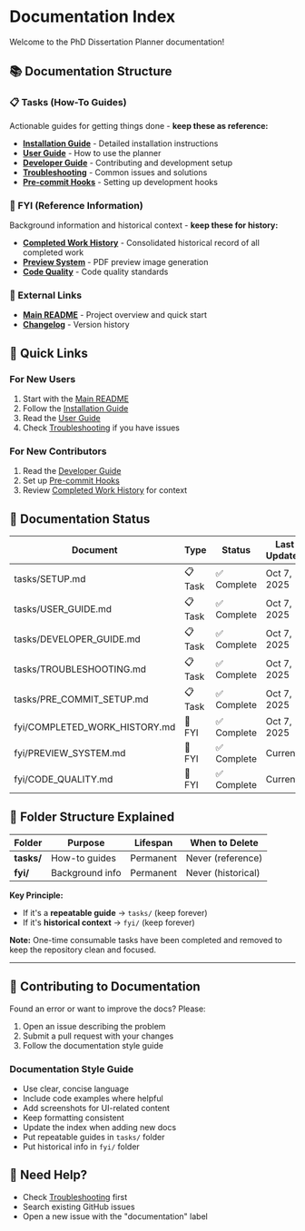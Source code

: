 # Documentation Index

Welcome to the PhD Dissertation Planner documentation!

## 📚 Documentation Structure

### 📋 Tasks (How-To Guides)
Actionable guides for getting things done - **keep these as reference:**

- **[Installation Guide](tasks/SETUP.md)** - Detailed installation instructions
- **[User Guide](tasks/USER_GUIDE.md)** - How to use the planner
- **[Developer Guide](tasks/DEVELOPER_GUIDE.md)** - Contributing and development setup
- **[Troubleshooting](tasks/TROUBLESHOOTING.md)** - Common issues and solutions
- **[Pre-commit Hooks](tasks/PRE_COMMIT_SETUP.md)** - Setting up development hooks

### 📖 FYI (Reference Information)
Background information and historical context - **keep these for history:**

- **[Completed Work History](fyi/COMPLETED_WORK_HISTORY.md)** - Consolidated historical record of all completed work
- **[Preview System](fyi/PREVIEW_SYSTEM.md)** - PDF preview image generation
- **[Code Quality](fyi/CODE_QUALITY.md)** - Code quality standards

### 🔗 External Links
- **[Main README](../README.md)** - Project overview and quick start
- **[Changelog](../CHANGELOG.md)** - Version history

## 🚀 Quick Links

### For New Users
1. Start with the [Main README](../README.md)
2. Follow the [Installation Guide](tasks/SETUP.md)
3. Read the [User Guide](tasks/USER_GUIDE.md)
4. Check [Troubleshooting](tasks/TROUBLESHOOTING.md) if you have issues

### For New Contributors
1. Read the [Developer Guide](tasks/DEVELOPER_GUIDE.md)
2. Set up [Pre-commit Hooks](tasks/PRE_COMMIT_SETUP.md)
3. Review [Completed Work History](fyi/COMPLETED_WORK_HISTORY.md) for context

## 📝 Documentation Status

| Document                      | Type   | Status     | Last Updated |
| ----------------------------- | ------ | ---------- | ------------ |
| tasks/SETUP.md                | 📋 Task | ✅ Complete | Oct 7, 2025  |
| tasks/USER_GUIDE.md           | 📋 Task | ✅ Complete | Oct 7, 2025  |
| tasks/DEVELOPER_GUIDE.md      | 📋 Task | ✅ Complete | Oct 7, 2025  |
| tasks/TROUBLESHOOTING.md      | 📋 Task | ✅ Complete | Oct 7, 2025  |
| tasks/PRE_COMMIT_SETUP.md     | 📋 Task | ✅ Complete | Oct 7, 2025  |
| fyi/COMPLETED_WORK_HISTORY.md | 📖 FYI  | ✅ Complete | Oct 7, 2025  |
| fyi/PREVIEW_SYSTEM.md         | 📖 FYI  | ✅ Complete | Current      |
| fyi/CODE_QUALITY.md           | 📖 FYI  | ✅ Complete | Current      |

## 📂 Folder Structure Explained

| Folder     | Purpose         | Lifespan  | When to Delete     |
| ---------- | --------------- | --------- | ------------------ |
| **tasks/** | How-to guides   | Permanent | Never (reference)  |
| **fyi/**   | Background info | Permanent | Never (historical) |

**Key Principle:** 
- If it's a **repeatable guide** → `tasks/` (keep forever)
- If it's **historical context** → `fyi/` (keep forever)

**Note:** One-time consumable tasks have been completed and removed to keep the repository clean and focused.

---

## 🤝 Contributing to Documentation

Found an error or want to improve the docs? Please:
1. Open an issue describing the problem
2. Submit a pull request with your changes
3. Follow the documentation style guide

### Documentation Style Guide
- Use clear, concise language
- Include code examples where helpful
- Add screenshots for UI-related content
- Keep formatting consistent
- Update the index when adding new docs
- Put repeatable guides in `tasks/` folder
- Put historical info in `fyi/` folder

## 📧 Need Help?

- Check [Troubleshooting](TROUBLESHOOTING.md) first
- Search existing GitHub issues
- Open a new issue with the "documentation" label
